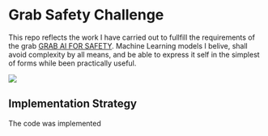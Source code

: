 # Grab Safety Challenge

This repo reflects the work I have carried out to fullfill the requirements of the grab [GRAB AI FOR SAFETY](https://www.aiforsea.com/safety). Machine Learning models I belive, shall avoid complexity by all means, and be able to express it self in the simplest of forms while been practically useful.

![](https://i.ibb.co/wBSJbXw/sssss.png)



## Implementation Strategy

The code was implemented
